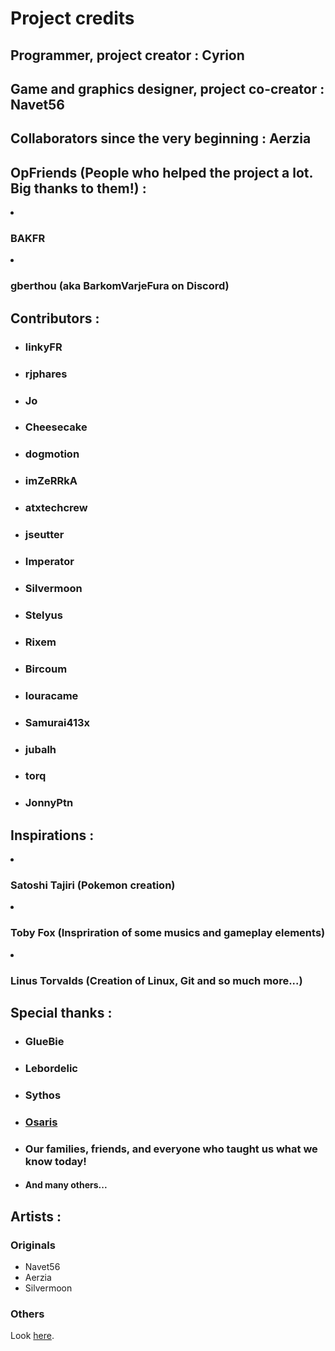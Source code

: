 # Project credits
## Programmer, project creator : Cyrion
## Game and graphics designer, project co-creator : Navet56
## Collaborators since the very beginning : Aerzia

## OpFriends (People who helped the project a lot. Big thanks to them!) : 
<li><h3>BAKFR</h3></li>
<li><h3>gberthou (aka BarkomVarjeFura on Discord)</h3></li>
</ul>

## Contributors : 
<ul>
<li><h3>linkyFR</h3></li>
<li><h3>rjphares</h3></li>
<li><h3>Jo</h3></li>
<li><h3>Cheesecake</h3></li>
<li><h3>dogmotion</h3></li>
<li><h3>imZeRRkA</h3></li>
<li><h3>atxtechcrew</h3></li>
<li><h3>jseutter</h3></li>
<li><h3>Imperator</h3></li>
<li><h3>Silvermoon</h3></li>
<li><h3>Stelyus</h3></li>
<li><h3>Rixem</h3></li>
<li><h3>Bircoum</h3></li>
<li><h3>louracame</h3></li>
<li><h3>Samurai413x</h3></li>
<li><h3>jubalh</h3></li>
<li><h3>torq</h3></li>
<li><h3>JonnyPtn</h3></li>
</ul>

## Inspirations :
<li><h3>Satoshi Tajiri (Pokemon creation)</h3></li>
<li><h3>Toby Fox (Inspriration of some musics and gameplay elements)</h3></li>
<li><h3>Linus Torvalds (Creation of Linux, Git and so much more...)</h3></li>
</ul>

## Special thanks : 
<ul>
<li><h3>GlueBie</h3></li>
<li><h3>Lebordelic</h3></li>
<li><h3>Sythos</h3></li>
<li><h3><a href="http://osaris.net/">Osaris</a></h3></li>
<li><h3>Our families, friends, and everyone who taught us what we know today!</h3></li>
<li><h4>And many others...</h4></li>
</ul>

## Artists :

### Originals

* Navet56
* Aerzia
* Silvermoon

### Others
Look [here](https://github.com/jlppc/OpMon/blob/master/Resources/README.md).
